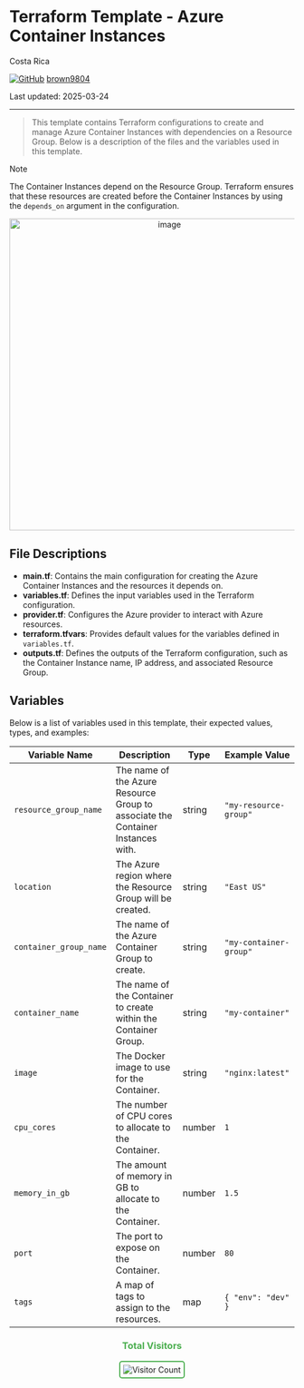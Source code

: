 # Terraform Template - Azure Container Instances

Costa Rica

[![GitHub](https://img.shields.io/badge/--181717?logo=github&logoColor=ffffff)](https://github.com/)
[brown9804](https://github.com/brown9804)

Last updated: 2025-03-24

----------

> This template contains Terraform configurations to create and manage Azure Container Instances with dependencies on a Resource Group. Below is a description of the files and the variables used in this template.

> [!NOTE]
> The Container Instances depend on the Resource Group. Terraform ensures that these resources are created before the Container Instances by using the `depends_on` argument in the configuration.

<p align="center">
    <img width="550" alt="image" src="">

</p>

## File Descriptions

- **main.tf**: Contains the main configuration for creating the Azure Container Instances and the resources it depends on.
- **variables.tf**: Defines the input variables used in the Terraform configuration.
- **provider.tf**: Configures the Azure provider to interact with Azure resources.
- **terraform.tfvars**: Provides default values for the variables defined in `variables.tf`.
- **outputs.tf**: Defines the outputs of the Terraform configuration, such as the Container Instance name, IP address, and associated Resource Group.

## Variables

Below is a list of variables used in this template, their expected values, types, and examples:

| Variable Name             | Description                                      | Type   | Example Value         |
|---------------------------|--------------------------------------------------|--------|-----------------------|
| `resource_group_name`     | The name of the Azure Resource Group to associate the Container Instances with. | string | `"my-resource-group"` |
| `location`                | The Azure region where the Resource Group will be created. | string | `"East US"`           |
| `container_group_name`    | The name of the Azure Container Group to create. | string | `"my-container-group"` |
| `container_name`          | The name of the Container to create within the Container Group. | string | `"my-container"`      |
| `image`                   | The Docker image to use for the Container.       | string | `"nginx:latest"`      |
| `cpu_cores`               | The number of CPU cores to allocate to the Container. | number | `1`                   |
| `memory_in_gb`            | The amount of memory in GB to allocate to the Container. | number | `1.5`                 |
| `port`                    | The port to expose on the Container.             | number | `80`                  |
| `tags`                    | A map of tags to assign to the resources.        | map    | `{ "env": "dev" }`    |

<div align="center">
  <h3 style="color: #4CAF50;">Total Visitors</h3>
  <img src="https://profile-counter.glitch.me/brown9804/count.svg" alt="Visitor Count" style="border: 2px solid #4CAF50; border-radius: 5px; padding: 5px;"/>
</div>
